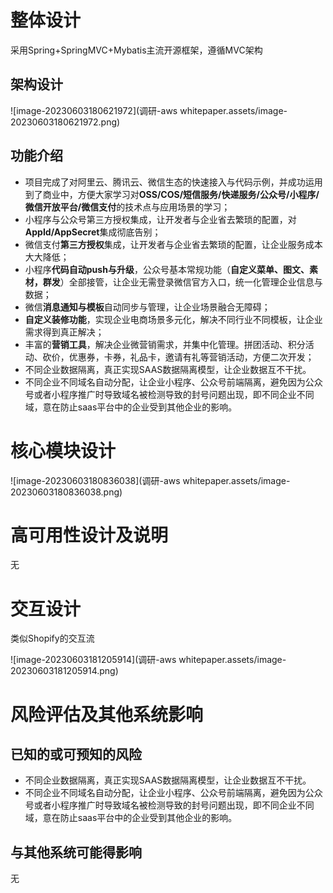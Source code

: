 # 整体设计

采用Spring+SpringMVC+Mybatis主流开源框架，遵循MVC架构

## 架构设计

![image-20230603180621972](调研-aws whitepaper.assets/image-20230603180621972.png)

## 功能介绍

- 项目完成了对阿里云、腾讯云、微信生态的快速接入与代码示例，并成功运用到了商业中，方便大家学习对**OSS/COS/短信服务/快递服务/公众号/小程序/微信开放平台/微信支付**的技术点与应用场景的学习；
- 小程序与公众号第三方授权集成，让开发者与企业省去繁琐的配置，对**AppId/AppSecret**集成彻底告别；
- 微信支付**第三方授权**集成，让开发者与企业省去繁琐的配置，让企业服务成本大大降低；
- 小程序**代码自动push与升级**，公众号基本常规功能（**自定义菜单、图文、素材，群发**）全部接管，让企业无需登录微信官方入口，统一化管理企业信息与数据；
- 微信**消息通知与模板**自动同步与管理，让企业场景融合无障碍；
- **自定义装修功能**，实现企业电商场景多元化，解决不同行业不同模板，让企业需求得到真正解决；
- 丰富的**营销工具**，解决企业微营销需求，并集中化管理。拼团活动、积分活动、砍价，优惠券，卡券，礼品卡，邀请有礼等营销活动，方便二次开发；
- 不同企业数据隔离，真正实现SAAS数据隔离模型，让企业数据互不干扰。
- 不同企业不同域名自动分配，让企业小程序、公众号前端隔离，避免因为公众号或者小程序推广时导致域名被检测导致的封号问题出现，即不同企业不同域，意在防止saas平台中的企业受到其他企业的影响。

# 核心模块设计

![image-20230603180836038](调研-aws whitepaper.assets/image-20230603180836038.png)

# 高可用性设计及说明

无

# 交互设计

类似Shopify的交互流

![image-20230603181205914](调研-aws whitepaper.assets/image-20230603181205914.png)

# 风险评估及其他系统影响

## 已知的或可预知的风险

- 不同企业数据隔离，真正实现SAAS数据隔离模型，让企业数据互不干扰。
- 不同企业不同域名自动分配，让企业小程序、公众号前端隔离，避免因为公众号或者小程序推广时导致域名被检测导致的封号问题出现，即不同企业不同域，意在防止saas平台中的企业受到其他企业的影响。

## 与其他系统可能得影响

无
